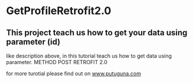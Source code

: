 # GetProfileRetrofit2.0
This project teach us how to get your data using parameter (id)
------------------------------------------------------------------

like description above, in this tutorial teach us how to get data using parameter. METHOD POST RETROFIT 2.0

for more turotial please find out on www.putuguna.com
